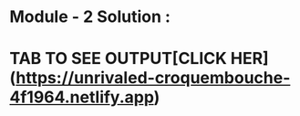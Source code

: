 # Module - 2 Solution :

# TAB TO SEE OUTPUT[CLICK HER] (https://unrivaled-croquembouche-4f1964.netlify.app)
